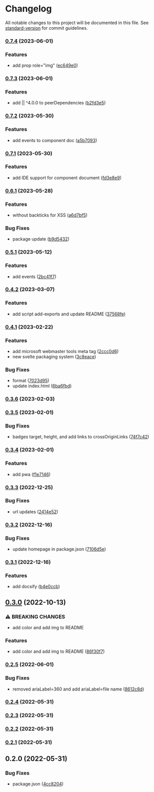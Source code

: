 # Changelog

All notable changes to this project will be documented in this file. See [standard-version](https://github.com/conventional-changelog/standard-version) for commit guidelines.

### [0.7.4](https://github.com/shinokada/svelte-teenyicons/compare/v0.7.3...v0.7.4) (2023-06-01)


### Features

* add prop role="img" ([ec649e0](https://github.com/shinokada/svelte-teenyicons/commit/ec649e0e885f3d9b91920fbb874d3a0e456a0c25))

### [0.7.3](https://github.com/shinokada/svelte-teenyicons/compare/v0.7.2...v0.7.3) (2023-06-01)

### Features

- add || ^4.0.0 to peerDependencies ([b2fd3e5](https://github.com/shinokada/svelte-teenyicons/commit/b2fd3e5a1f0fee897ecacd286436bb05f2cda9b3))

### [0.7.2](https://github.com/shinokada/svelte-teenyicons/compare/v0.7.1...v0.7.2) (2023-05-30)

### Features

- add events to component doc ([a5b7093](https://github.com/shinokada/svelte-teenyicons/commit/a5b7093b4e87dbfd9d3a32f38bf254d54d33fb40))

### [0.7.1](https://github.com/shinokada/svelte-teenyicons/compare/v0.6.1...v0.7.1) (2023-05-30)

### Features

- add IDE support for component document ([fd3e8e9](https://github.com/shinokada/svelte-teenyicons/commit/fd3e8e919a4e8555b7bc1213e350936617619a1e))

### [0.6.1](https://github.com/shinokada/svelte-teenyicons/compare/v0.5.1...v0.6.1) (2023-05-28)

### Features

- without backticks for XSS ([a6d7bf5](https://github.com/shinokada/svelte-teenyicons/commit/a6d7bf5d90064cb7d7d38aa9551101a13c4cd30c))

### Bug Fixes

- package update ([b9d5432](https://github.com/shinokada/svelte-teenyicons/commit/b9d543209d1d23337b44fbd84d675532f9c47133))

### [0.5.1](https://github.com/shinokada/svelte-teenyicons/compare/v0.4.2...v0.5.1) (2023-05-12)

### Features

- add events ([2bc41f7](https://github.com/shinokada/svelte-teenyicons/commit/2bc41f7e40d4049a365b400d36a9a5e0c28f6743))

### [0.4.2](https://github.com/shinokada/svelte-teenyicons/compare/v0.4.1...v0.4.2) (2023-03-07)

### Features

- add script add-exports and update README ([37568fe](https://github.com/shinokada/svelte-teenyicons/commit/37568fe80ef21a045cb574ccce8e103db7efde28))

### [0.4.1](https://github.com/shinokada/svelte-teenyicons/compare/v0.3.6...v0.4.1) (2023-02-22)

### Features

- add microsoft webmaster tools meta tag ([2ccc0d6](https://github.com/shinokada/svelte-teenyicons/commit/2ccc0d6b83708a2fe99bf838b4f83df6491f1d73))
- new svelte packaging system ([3c8eace](https://github.com/shinokada/svelte-teenyicons/commit/3c8eace2bafcefcceaac27bdcf2b021b2be67d91))

### Bug Fixes

- format ([7023d95](https://github.com/shinokada/svelte-teenyicons/commit/7023d95796f65bed2fe23729081b8f7d4f837395))
- update index.html ([6ba6fbd](https://github.com/shinokada/svelte-teenyicons/commit/6ba6fbdfdf61a50dd9f99250e003fcc089ea69c6))

### [0.3.6](https://github.com/shinokada/svelte-teenyicons/compare/v0.3.5...v0.3.6) (2023-02-03)

### [0.3.5](https://github.com/shinokada/svelte-teenyicons/compare/v0.3.4...v0.3.5) (2023-02-01)

### Bug Fixes

- badges target, height, and add links to crossOriginLinks ([74f7c42](https://github.com/shinokada/svelte-teenyicons/commit/74f7c42b798ce81169fb48ad2d8e327178e2fe9b))

### [0.3.4](https://github.com/shinokada/svelte-teenyicons/compare/v0.3.3...v0.3.4) (2023-02-01)

### Features

- add pwa ([f1e7146](https://github.com/shinokada/svelte-teenyicons/commit/f1e7146754d9832cf5c7c00777a4d95786fae3bc))

### [0.3.3](https://github.com/shinokada/svelte-teenyicons/compare/v0.3.2...v0.3.3) (2022-12-25)

### Bug Fixes

- url updates ([2414e52](https://github.com/shinokada/svelte-teenyicons/commit/2414e521c2ef8f152eb5cadb6f6c9a96fc6fce0a))

### [0.3.2](https://github.com/shinokada/svelte-teenyicons/compare/v0.3.1...v0.3.2) (2022-12-16)

### Bug Fixes

- update homepage in package.json ([7106d5e](https://github.com/shinokada/svelte-teenyicons/commit/7106d5e7c627d0975731b0fd28847bb0115ea8c7))

### [0.3.1](https://github.com/shinokada/svelte-teenyicons/compare/v0.3.0...v0.3.1) (2022-12-16)

### Features

- add docsify ([b4e0ccb](https://github.com/shinokada/svelte-teenyicons/commit/b4e0ccbaa8fd378b4500a479a3a73fb1f37333be))

## [0.3.0](https://github.com/shinokada/svelte-teenyicons/compare/v0.2.5...v0.3.0) (2022-10-13)

### ⚠ BREAKING CHANGES

- add color and add img to README

### Features

- add color and add img to README ([86f30f7](https://github.com/shinokada/svelte-teenyicons/commit/86f30f7f8199d2e3021252df67b5cc4e829ff882))

### [0.2.5](https://github.com/shinokada/svelte-teenyicons/compare/v0.2.4...v0.2.5) (2022-06-01)

### Bug Fixes

- removed ariaLabel=360 and add ariaLabel=file name ([8612c8d](https://github.com/shinokada/svelte-teenyicons/commit/8612c8dc0caded2e568604f8e7b743819ec2500b))

### [0.2.4](https://github.com/shinokada/svelte-teenyicons/compare/v0.2.3...v0.2.4) (2022-05-31)

### [0.2.3](https://github.com/shinokada/svelte-teenyicons/compare/v0.2.2...v0.2.3) (2022-05-31)

### [0.2.2](https://github.com/shinokada/svelte-teenyicons/compare/v0.2.1...v0.2.2) (2022-05-31)

### [0.2.1](https://github.com/shinokada/svelte-teenyicons/compare/v0.2.0...v0.2.1) (2022-05-31)

## 0.2.0 (2022-05-31)

### Bug Fixes

- package.json ([4cc8204](https://github.com/shinokada/svelte-teenyicons/commit/4cc8204723ada76333d02227e7ac420af4dde6c1))
